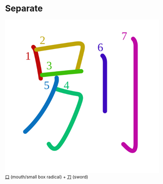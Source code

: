 # Separate
![5225](../kanji-colorize/5225.svg)
[口](口.md) (mouth/small box radical) +  [刀](刀.md) (sword) 